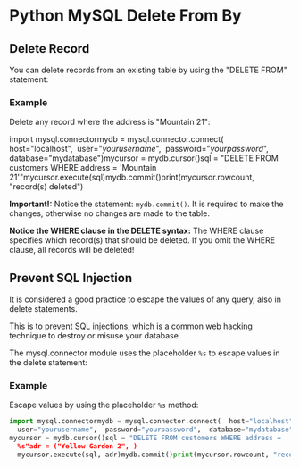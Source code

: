 
Python MySQL Delete From By
===========================


Delete Record
-------------


You can delete records from an existing table by using the "DELETE FROM" statement:



### Example


Delete any record where the address is "Mountain 21":



 import mysql.connectormydb = mysql.connector.connect(  host="localhost", 
 user="*yourusername*",  password="*yourpassword*",  database="mydatabase")mycursor = 
 mydb.cursor()sql = "DELETE FROM customers WHERE address = 
 'Mountain 21'"mycursor.execute(sql)mydb.commit()print(mycursor.rowcount, "record(s) deleted")


**Important!:** Notice the statement: 
 `mydb.commit()`. It is required to make the 
 changes, otherwise no 
 changes are made to the table.




**Notice the WHERE clause in the DELETE syntax:** The WHERE clause 
specifies which record(s) that should be deleted. If you omit the WHERE 
clause, all records will be deleted!



Prevent SQL Injection
---------------------


It is considered a good practice to escape the values of any query, also in delete statements.


This is to prevent SQL injections, which is a common web hacking technique to 
destroy or misuse your database.


The mysql.connector module uses the placeholder `%s` to escape values in the delete statement:



### Example


Escape values by using the placeholder `%s` 
method:



```python
import mysql.connectormydb = mysql.connector.connect(  host="localhost", 
  user="yourusername",  password="yourpassword",  database="mydatabase")
mycursor = mydb.cursor()sql = "DELETE FROM customers WHERE address = 
  %s"adr = ("Yellow Garden 2", )
  mycursor.execute(sql, adr)mydb.commit()print(mycursor.rowcount, "record(s) deleted")
```


